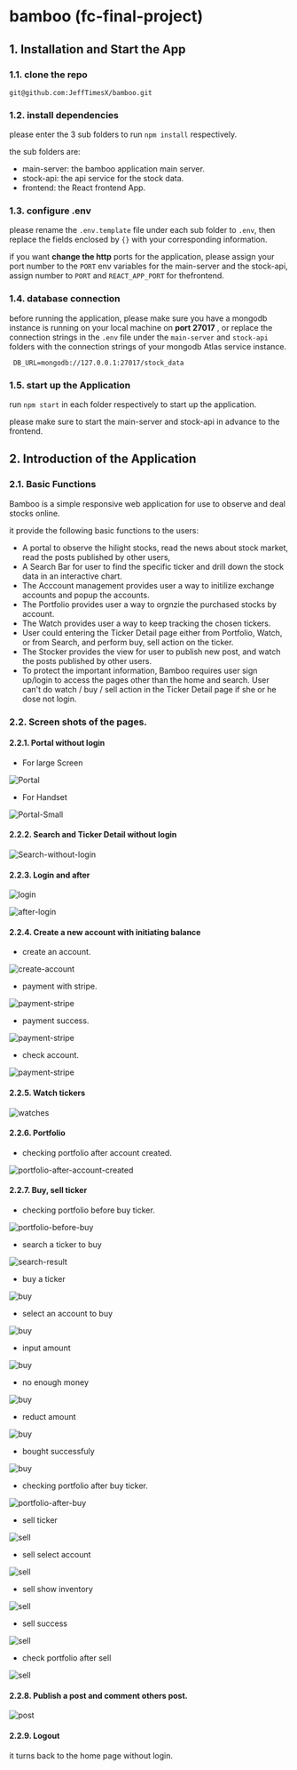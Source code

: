 # bamboo (fc-final-project)

## 1. Installation and Start the App

### 1.1. clone the repo

	git@github.com:JeffTimesX/bamboo.git
	

### 1.2. install dependencies

please enter the 3 sub folders to run `npm install` respectively.

the sub folders are:
	
* main-server: the bamboo application main server.
* stock-api: the api service for the stock data.
* frontend: the React frontend App. 

### 1.3. configure .env

please rename the `.env.template` file under each sub folder to `.env`, then replace the fields enclosed by `{}` with your corresponding information.


if you want **change the http** ports for the application, please assign your port number to the `PORT` env variables for the main-server and the stock-api, assign number to `PORT` and `REACT_APP_PORT` for thefrontend.


### 1.4. database connection

before running the application, please make sure you have a mongodb instance is running on your local machine on **port 27017** , or replace the connection strings in the `.env` file under the `main-server` and `stock-api` folders with the connection strings of your mongodb Atlas service instance.
	 
	 DB_URL=mongodb://127.0.0.1:27017/stock_data
	 

### 1.5. start up the Application

run `npm start` in each folder respectively to start up the application.

please make sure to start the main-server and stock-api in advance to the frontend.


## 2. Introduction of the Application 

### 2.1. Basic Functions 

Bamboo is a simple responsive web application for use to observe and deal stocks online.

it provide the following basic functions to the users:

* A portal to observe the hilight stocks, read the news about stock market, read the posts published by other users, 
* A Search Bar for user to find the specific ticker and drill down the stock data in an interactive chart.
* The Acccount management provides user a way to initilize exchange accounts and popup the accounts.
* The Portfolio provides user a way to orgnzie the purchased stocks by account.
* The Watch provides user a way to keep tracking the chosen tickers.
* User could entering the Ticker Detail page either from Portfolio, Watch, or from Search, and perform buy, sell action on the ticker.
* The Stocker provides the view for user to publish new post, and watch the posts published by other users.
* To protect the important information, Bamboo requires user sign up/login to access the pages other than the home and search. User can't do watch / buy / sell action in the Ticker Detail page if she or he dose not login.


### 2.2. Screen shots of the pages.

#### 2.2.1. Portal without login

* For large Screen

![Portal](./screen-shots/portal-without-login.png)

* For Handset

![Portal-Small](./screen-shots/portal-without-login-small.png)

#### 2.2.2. Search and Ticker Detail without login

![Search-without-login](./screen-shots/search-result-without-login.png)

#### 2.2.3. Login and after 

![login](./screen-shots/login.png)

![after-login](./screen-shots/after-login.png)


#### 2.2.4. Create a new account with initiating balance

* create an account.

![create-account](./screen-shots/create-account.png)

* payment with stripe.

![payment-stripe](./screen-shots/payment-stripe.png)

* payment success.

![payment-stripe](./screen-shots/payment-success.png)

* check account.

![payment-stripe](./screen-shots/payment-returned.png)


#### 2.2.5. Watch tickers

![watches](./screen-shots/watches.png)


#### 2.2.6. Portfolio

* checking portfolio after account created.

![portfolio-after-account-created](./screen-shots/portfolio-after-account-created.png)




#### 2.2.7. Buy, sell ticker

* checking portfolio before buy ticker.

![portfolio-before-buy](./screen-shots/portfolio-before-buy.png)


* search a ticker to buy

![search-result](./screen-shots/search-result.png)


* buy a ticker

![buy](./screen-shots/buy-action.png)


* select an account to buy

![buy](./screen-shots/buy-select-account.png)

* input amount 

![buy](./screen-shots/buy-input-amount.png)


* no enough money

![buy](./screen-shots/buy-no-enough-money.png)


* reduct amount

![buy](./screen-shots/buy-reduce-amount.png)


* bought successfuly 

![buy](./screen-shots/buy-success.png)


* checking portfolio after buy ticker.

![portfolio-after-buy](./screen-shots/portfolio-after-buy.png)


* sell ticker 

![sell](./screen-shots/sell-action.png)


* sell select account 

![sell](./screen-shots/sell-select-account.png)


* sell show inventory 

![sell](./screen-shots/sell-show-inventory.png)


* sell success

![sell](./screen-shots/sell-success.png)


* check portfolio after sell

![sell](./screen-shots/portfolio-after-sold.png)



#### 2.2.8. Publish a post and comment others post.

![post](./screen-shots/post-and-comment.png)

#### 2.2.9. Logout

it turns back to the home page without login.



